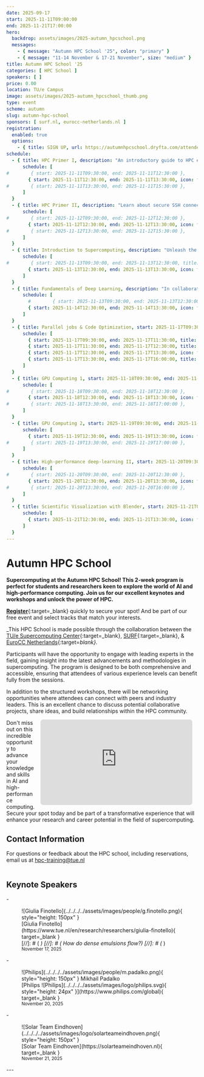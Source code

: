 ```yaml
---
date: 2025-09-17
start: 2025-11-11T09:00:00
end: 2025-11-21T17:00:00
hero:
  backdrop: assets/images/2025-autumn_hpcschool.png
  messages:
    - { message: "Autumn HPC School '25", color: "primary" }
    - { message: "11-14 November & 17-21 November", size: "medium" }
title: Autumn HPC School '25
categories: [ HPC School ]
speakers: [ ]
price: 0.00
location: TU/e Campus
image: assets/images/2025-autumn_hpcschool_thumb.png
type: event
scheme: autumn
slug: autumn-hpc-school
sponsors: [ surf.nl, eurocc-netherlands.nl ]
registration:
  enabled: true
  options:
    - { title: SIGN UP, url: https://autumnhpcschool.dryfta.com/attendee-registration, qr: true }
schedule:
  - { title: HPC Primer I, description: "An introductory guide to HPC essentials for beginners, covering remote terminal setup, bash scripting, file management, job execution with SLURM, and an overview of TU/e's Supercomputing Center.", start: 2025-11-11T09:30:00, end: 2025-11-11T15:30:00, speakers: [ g.t.chepuck.fernandes, a.van.hoof ],
      schedule: [
#        { start: 2025-11-11T09:30:00, end: 2025-11-11T12:30:00 },
        { start: 2025-11-11T12:30:00, end: 2025-11-11T13:30:00, icon: food-fork-drink, title: Lunch },
#        { start: 2025-11-11T13:30:00, end: 2025-11-11T15:30:00 },
      ]
  }
  - { title: HPC Primer II, description: "Learn about secure SSH connections, setting up Git for version control, and understanding repository licenses in day two of the HPC Primer.", start: 2025-11-12T09:30:00, end: 2025-11-12T15:30:00, speakers: [ a.van.hoof, g.t.chepuck.fernandes ],
      schedule: [
#        { start: 2025-11-12T09:30:00, end: 2025-11-12T12:30:00 },
        { start: 2025-11-12T12:30:00, end: 2025-11-12T13:30:00, icon: food-fork-drink, title: Lunch },
#        { start: 2025-11-12T13:30:00, end: 2025-11-12T15:30:00 },
      ]
  }
  - { title: Introduction to Supercomputing, description: "Unleash the potential of supercomputing clusters", start: 2025-11-13T09:30:00, end: 2025-11-13T15:00:00,
      schedule: [
#        { start: 2025-11-13T09:30:00, end: 2025-11-13T12:30:00, title: Introduction to Supercomputing, description: "Learn to harness the power of clusters and supercomputers for large-scale computations and analyses in this course." },
        { start: 2025-11-13T12:30:00, end: 2025-11-13T13:30:00, icon: food-fork-drink, title: Lunch },
      ]
  }
  - { title: Fundamentals of Deep Learning, description: "In collaboration with <a href='https://learn.nvidia.com/courses/course-detail?course_id=course-v1:DLI+C-FX-01+V3' target='_blank'>Nvidia's Deep Learning Institute</a>", start: 2025-11-14T09:30:00, end: 2025-11-14T15:00:00, speakers: [ "nvidia" ],
      schedule: [
        #        { start: 2025-11-13T09:30:00, end: 2025-11-13T12:30:00, title: Introduction to Supercomputing, description: "Learn to harness the power of clusters and supercomputers for large-scale computations and analyses in this course." },
        { start: 2025-11-14T12:30:00, end: 2025-11-14T13:30:00, icon: food-fork-drink, title: Lunch },
      ]
  }
  - { title: Parallel jobs & Code Optimization, start: 2025-11-17T09:30:00, end: 2025-11-17T16:00:00,
      schedule: [
        { start: 2025-11-17T09:30:00, end: 2025-11-17T11:30:00, title: Embarrassingly Parallel jobs },
        { start: 2025-11-17T11:30:00, end: 2025-11-17T12:30:00, title: "Keynote by Giulia Finotello" , speakers: [ "g.finotello" ]},
        { start: 2025-11-17T12:30:00, end: 2025-11-17T13:30:00, icon: food-fork-drink, title: Lunch },
        { start: 2025-11-17T13:30:00, end: 2025-11-17T16:00:00, title: "Code optimization techniques for HPC" },
      ]
  }
  - { title: GPU Computing 1, start: 2025-11-18T09:30:00, end: 2025-11-18T17:00:00, description: "Learn how to accelerate Python workloads on GPUs (Part I): Understand the fundamentals and compare the performance of scientific applications.",
      schedule: [
#        { start: 2025-11-18T09:30:00, end: 2025-11-18T12:30:00 },
        { start: 2025-11-18T12:30:00, end: 2025-11-18T13:30:00, icon: food-fork-drink, title: Lunch },
#        { start: 2025-11-18T13:30:00, end: 2025-11-18T17:00:00 },
      ]
  }
  - { title: GPU Computing 2, start: 2025-11-19T09:30:00, end: 2025-11-19T17:00:00, description: "Learn how to accelerate Python workloads on GPUs (Part II): Optimise parallel execution and identify performance bottlenecks.",
      schedule: [
        { start: 2025-11-19T12:30:00, end: 2025-11-19T13:30:00, icon: food-fork-drink, title: Lunch },
#        { start: 2025-11-19T13:30:00, end: 2025-11-19T17:00:00 },
      ]
  }
  - { title: High-performance deep-learning II, start: 2025-11-20T09:30:00, end: 2025-11-20T16:00:00,
      schedule: [
#        { start: 2025-11-20T09:30:00, end: 2025-11-20T12:30:00 },
        { start: 2025-11-20T12:30:00, end: 2025-11-20T13:30:00, icon: food-fork-drink, title: Lunch },
#        { start: 2025-11-20T13:30:00, end: 2025-11-20T16:00:00 },
      ]
  }
  - { title: Scientific Visualization with Blender, start: 2025-11-21T09:30:00, end: 2025-11-21T16:30:00,
      schedule: [
        { start: 2025-11-21T12:30:00, end: 2025-11-21T13:30:00, icon: food-fork-drink, title: Lunch },
      ]
  }
---
```


# Autumn HPC School

**Supercomputing at the Autumn HPC School! This 2-week program is perfect for students and researchers keen to explore
the world of AI and high-performance computing. Join us for our excellent keynotes and workshops and unlock the power of
HPC.**

[**Register**](https://autumnhpcschool.dryfta.com/attendee-registration){:target=_blank} quickly to secure your spot! And be part of our free event and select tracks that match your interests.

_This HPC School is made possible through the collaboration between the [TU/e Supercomputing Center](https://www.linkedin.com/in/supercomputing/){:target=_blank}, [SURF](https://www.surf.nl){:target=_blank}, & [EuroCC Netherlands](https://eurocc-netherlands.nl/nl/){:target=_blank}._

<!-- more -->

Participants will have the opportunity to engage with leading experts in the field, gaining insight into the latest
advancements and methodologies in supercomputing. The program is designed to be both comprehensive and accessible,
ensuring that attendees of various experience levels can benefit fully from the sessions.

In addition to the structured workshops, there will be networking opportunities where attendees can connect with peers
and industry leaders. This is an excellent chance to discuss potential collaborative projects, share ideas, and build
relationships within the HPC community.

<figure markdown style="float: right; margin: 0 1em">
  <iframe style="border-radius: .5em;" width="400" height="225" src="https://www.youtube.com/embed/uKQvDekpBc8?si=uVHj4Ouc8xxNSkfP" title="YouTube video player" frameborder="0" allow="accelerometer; autoplay; clipboard-write; encrypted-media; gyroscope; picture-in-picture; web-share" referrerpolicy="strict-origin-when-cross-origin" allowfullscreen></iframe>
</figure>

Don't miss out on this incredible opportunity to advance your knowledge and skills in AI and high-performance computing.
Secure your spot today and be part of a transformative experience that will enhance your research and career potential
in the field of supercomputing.

## Contact Information

For questions or feedback about the HPC school, including reservations, email us at
[hpc-training@tue.nl](mailto:hpc-training@tue.nl)

<div style="clear: both"></div>

## Keynote Speakers

<div class="grid cards" markdown>
- <figure markdown>
    ![Giulia Finotello](../../../../assets/images/people/g.finotello.png){ style="height: 150px" }
    <figcaption markdown>[Giulia Finotello](https://www.tue.nl/en/research/researchers/giulia-finotello){ target=_blank }</figcaption>
[//]: # (    <span style="font-style: italic">)
[//]: # (      How do dense emulsions flow?)
[//]: # (    </span>)
    <small style="display: block">November 17, 2025</small>
  </figure>
- <figure markdown>
    ![Philips](../../../../assets/images/people/m.padalko.png){ style="height: 150px" }
    Mikhail Padalko<br/>
    [Philips ![Philips](../../../../assets/images/logo/philips.svg){ style="height: 24px" }](https://www.philips.com/global){ target=_blank }
    <small style="display: block">November 20, 2025</small>
  </figure>
- <figure markdown>
    ![Solar Team Eindhoven](../../../../assets/images/logo/solarteameindhoven.png){ style="height: 150px" }
    <figcaption markdown>[Solar Team Eindhoven](https://solarteameindhoven.nl){ target=_blank }</figcaption>
    <small style="display: block">November 21, 2025</small>
  </figure>
</div>

<div style="clear: both" markdown>---</div>
